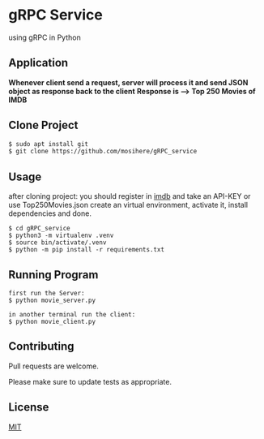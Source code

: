 # gRPC Service

using gRPC in Python 

## Application
__Whenever client send a request, server will process it and send JSON object as response back to the client__
**Response is --> Top 250 Movies of IMDB**

## Clone Project


```bash
$ sudo apt install git
$ git clone https://github.com/mosihere/gRPC_service
```

## Usage
after cloning project:
you should register in [imdb](https://imdb-api.com/) and take an API-KEY
or use Top250Movies.json
create an virtual environment,
activate it, install dependencies and done.

```
$ cd gRPC_service
$ python3 -m virtualenv .venv
$ source bin/activate/.venv
$ python -m pip install -r requirements.txt
```

## Running Program
```
first run the Server:
$ python movie_server.py

in another terminal run the client:
$ python movie_client.py
```
## Contributing
Pull requests are welcome.

Please make sure to update tests as appropriate.

## License
[MIT](https://choosealicense.com/licenses/mit/)
